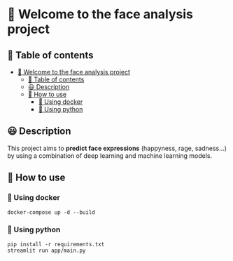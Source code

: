 # 👋 Welcome to the face analysis project

## 📜 Table of contents

- [👋 Welcome to the face analysis project](#-welcome-to-the-face-analysis-project)
  - [📜 Table of contents](#-table-of-contents)
  - [😃 Description](#-description)
  - [👷 How to use](#-how-to-use)
    - [🐋 Using docker](#-using-docker)
    - [🐍 Using python](#-using-python)

## 😃 Description

This project aims to **predict face expressions** (happyness, rage, sadness...) by using a combination of deep learning and machine learning models.

## 👷 How to use

### 🐋 Using docker

```shell
docker-compose up -d --build
```

### 🐍 Using python

```shell
pip install -r requirements.txt
streamlit run app/main.py
```
